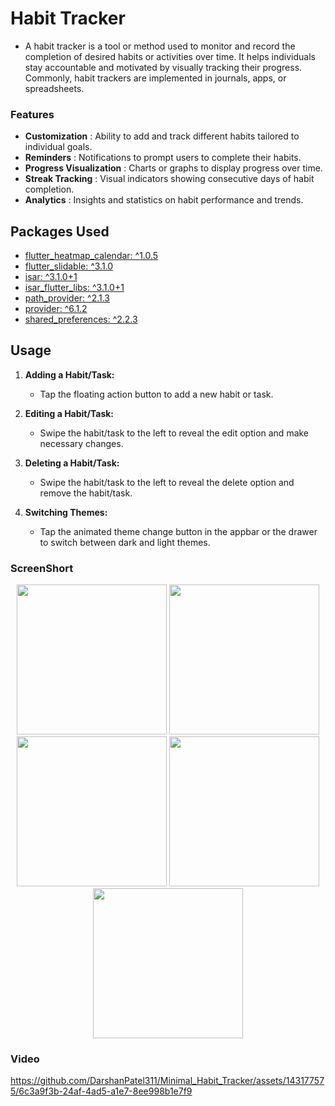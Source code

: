 # Habit Tracker

* A habit tracker is a tool or method used to monitor and record the completion of desired habits or activities over time. It helps individuals stay accountable and motivated by visually tracking their progress. Commonly, habit trackers are implemented in journals, apps, or spreadsheets.

### Features 
* **Customization** : Ability to add and track different habits tailored to individual goals.
* **Reminders** : Notifications to prompt users to complete their habits.
* **Progress Visualization** : Charts or graphs to display progress over time.
* **Streak Tracking** : Visual indicators showing consecutive days of habit completion.
* **Analytics** : Insights and statistics on habit performance and trends.

## Packages Used

- [flutter_heatmap_calendar: ^1.0.5](https://pub.dev/packages/flutter_heatmap_calendar)
- [flutter_slidable: ^3.1.0](https://pub.dev/packages/flutter_slidable)
- [isar: ^3.1.0+1](https://pub.dev/packages/isar)
- [isar_flutter_libs: ^3.1.0+1](https://pub.dev/packages/isar_flutter_libs)
- [path_provider: ^2.1.3](https://pub.dev/packages/path_provider)
- [provider: ^6.1.2](https://pub.dev/packages/provider)
- [shared_preferences: ^2.2.3](https://pub.dev/packages/shared_preferences)

## Usage

1. **Adding a Habit/Task:**
   - Tap the floating action button to add a new habit or task.
   
2. **Editing a Habit/Task:**
   - Swipe the habit/task to the left to reveal the edit option and make necessary changes.
   
3. **Deleting a Habit/Task:**
   - Swipe the habit/task to the left to reveal the delete option and remove the habit/task.
   
4. **Switching Themes:**
   - Tap the animated theme change button in the appbar or the drawer to switch between dark and light themes.

### ScreenShort



<p align='center'>
   <img src='https://github.com/DarshanPatel311/Minimal_Habit_Tracker/assets/143177575/b5e54062-7583-46df-893f-3903d8ce5d6d' width=240>
    <img src='https://github.com/DarshanPatel311/Minimal_Habit_Tracker/assets/143177575/d42704e1-2c18-4ae6-bcf0-8015889de6d7' width=240>
     <img src='https://github.com/DarshanPatel311/Minimal_Habit_Tracker/assets/143177575/f78df139-e56e-4ac8-8b9c-a21ba5d08ecf' width=240>
    <img src='https://github.com/DarshanPatel311/Minimal_Habit_Tracker/assets/143177575/16af8984-8892-49ed-9a0c-c4b8322300e2' width=240>
   <img src='https://github.com/DarshanPatel311/Minimal_Habit_Tracker/assets/143177575/1578ee4e-e684-4b34-b04e-6dd06a76be77' width=240>
</p>


### Video



https://github.com/DarshanPatel311/Minimal_Habit_Tracker/assets/143177575/6c3a9f3b-24af-4ad5-a1e7-8ee998b1e7f9


